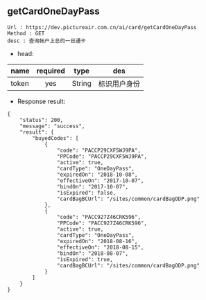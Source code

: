 

getCardOneDayPass
---

```
Url : https://dev.pictureair.com.cn/ai/card/getCardOneDayPass
Method : GET 
desc : 查询帐户上总的一日通卡
```

* head:

|name|required|type|des|
| ------------- |:-------------:|:-------------:|:---------------------------------------:|
| token | yes | String | 标识用户身份 | 

* Response result:
```
{
    "status": 200,
    "message": "success",
    "result": {
        "buyedCodes": [
            {
                "code": "PACCP29CXF5WJ9PA",
                "PPCode": "PACCP29CXF5WJ9PA",
                "active": true,
                "cardType": "OneDayPass",
                "expiredOn": "2018-10-08",
                "effectiveOn": "2017-10-07",
                "bindOn": "2017-10-07",
                "isExpired": false,
                "cardBagBCUrl": "/sites/common/cardBagODP.png"
            },
            {
                "code": "PACC927Z46CRK596",
                "PPCode": "PACC927Z46CRK596",
                "active": true,
                "cardType": "OneDayPass",
                "expiredOn": "2018-08-16",
                "effectiveOn": "2018-08-15",
                "bindOn": "2018-08-07",
                "isExpired": true,
                "cardBagBCUrl": "/sites/common/cardBagODP.png"
            }
        ]
    }
}
```
